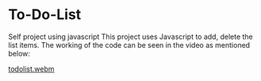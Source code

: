 # To-Do-List
Self project using javascript
This project uses Javascript to add, delete the list items. The working of the code can be seen in the video as mentioned below: 

[todolist.webm](https://user-images.githubusercontent.com/29381472/227562571-1bbe853a-73a3-4423-828b-3cc3d365de5a.webm)

